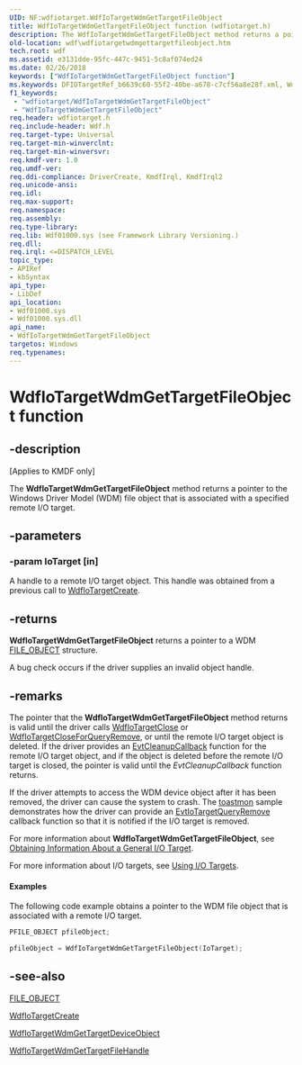 ```yaml
---
UID: NF:wdfiotarget.WdfIoTargetWdmGetTargetFileObject
title: WdfIoTargetWdmGetTargetFileObject function (wdfiotarget.h)
description: The WdfIoTargetWdmGetTargetFileObject method returns a pointer to the Windows Driver Model (WDM) file object that is associated with a specified remote I/O target.
old-location: wdf\wdfiotargetwdmgettargetfileobject.htm
tech.root: wdf
ms.assetid: e3131dde-95fc-447c-9451-5c8af074ed24
ms.date: 02/26/2018
keywords: ["WdfIoTargetWdmGetTargetFileObject function"]
ms.keywords: DFIOTargetRef_b6639c60-55f2-40be-a678-c7cf56a8e28f.xml, WdfIoTargetWdmGetTargetFileObject, WdfIoTargetWdmGetTargetFileObject method, kmdf.wdfiotargetwdmgettargetfileobject, wdf.wdfiotargetwdmgettargetfileobject, wdfiotarget/WdfIoTargetWdmGetTargetFileObject
f1_keywords:
 - "wdfiotarget/WdfIoTargetWdmGetTargetFileObject"
 - "WdfIoTargetWdmGetTargetFileObject"
req.header: wdfiotarget.h
req.include-header: Wdf.h
req.target-type: Universal
req.target-min-winverclnt: 
req.target-min-winversvr: 
req.kmdf-ver: 1.0
req.umdf-ver: 
req.ddi-compliance: DriverCreate, KmdfIrql, KmdfIrql2
req.unicode-ansi: 
req.idl: 
req.max-support: 
req.namespace: 
req.assembly: 
req.type-library: 
req.lib: Wdf01000.sys (see Framework Library Versioning.)
req.dll: 
req.irql: <=DISPATCH_LEVEL
topic_type:
- APIRef
- kbSyntax
api_type:
- LibDef
api_location:
- Wdf01000.sys
- Wdf01000.sys.dll
api_name:
- WdfIoTargetWdmGetTargetFileObject
targetos: Windows
req.typenames: 
---
```


# WdfIoTargetWdmGetTargetFileObject function


## -description


<p class="CCE_Message">[Applies to KMDF only]</p>

The <b>WdfIoTargetWdmGetTargetFileObject</b> method returns a pointer to the Windows Driver Model (WDM) file object that is associated with a specified remote I/O target.


## -parameters




### -param IoTarget [in]

A handle to a remote I/O target object. This handle was obtained from a previous call to <a href="https://docs.microsoft.com/windows-hardware/drivers/ddi/wdfiotarget/nf-wdfiotarget-wdfiotargetcreate">WdfIoTargetCreate</a>.


## -returns



<b>WdfIoTargetWdmGetTargetFileObject</b> returns a pointer to a WDM <a href="https://docs.microsoft.com/windows-hardware/drivers/ddi/wdm/ns-wdm-_file_object">FILE_OBJECT</a> structure.

A bug check occurs if the driver supplies an invalid object handle.






## -remarks



The pointer that the <b>WdfIoTargetWdmGetTargetFileObject</b> method returns is valid until the driver calls <a href="https://docs.microsoft.com/windows-hardware/drivers/ddi/wdfiotarget/nf-wdfiotarget-wdfiotargetclose">WdfIoTargetClose</a> or <a href="https://docs.microsoft.com/windows-hardware/drivers/ddi/wdfiotarget/nf-wdfiotarget-wdfiotargetcloseforqueryremove">WdfIoTargetCloseForQueryRemove</a>, or until the remote I/O target object is deleted. If the driver provides an <a href="https://docs.microsoft.com/windows-hardware/drivers/ddi/wdfobject/nc-wdfobject-evt_wdf_object_context_cleanup">EvtCleanupCallback</a> function for the remote I/O target object, and if the object is deleted before the remote I/O target is closed, the pointer is valid until the <i>EvtCleanupCallback</i> function returns.

If the driver attempts to access the WDM device object after it has been removed, the driver can cause the system to crash.  The <a href="https://go.microsoft.com/fwlink/p/?linkid=251907">toastmon</a> sample demonstrates how the driver can provide an <a href="https://docs.microsoft.com/windows-hardware/drivers/ddi/wdfiotarget/nc-wdfiotarget-evt_wdf_io_target_query_remove">EvtIoTargetQueryRemove</a> callback function so that it is notified if the I/O target is removed.

For more information about <b>WdfIoTargetWdmGetTargetFileObject</b>, see <a href="https://docs.microsoft.com/windows-hardware/drivers/wdf/obtaining-information-about-a-general-i-o-target">Obtaining Information About a General I/O Target</a>. 

For more information about I/O targets, see <a href="https://docs.microsoft.com/windows-hardware/drivers/wdf/using-i-o-targets">Using I/O Targets</a>.


#### Examples

The following code example obtains a pointer to the WDM file object that is associated with a remote I/O target.

```cpp
PFILE_OBJECT pfileObject;

pfileObject = WdfIoTargetWdmGetTargetFileObject(IoTarget);
```



## -see-also




<a href="https://docs.microsoft.com/windows-hardware/drivers/ddi/wdm/ns-wdm-_file_object">FILE_OBJECT</a>



<a href="https://docs.microsoft.com/windows-hardware/drivers/ddi/wdfiotarget/nf-wdfiotarget-wdfiotargetcreate">WdfIoTargetCreate</a>



<a href="https://docs.microsoft.com/windows-hardware/drivers/ddi/wdfiotarget/nf-wdfiotarget-wdfiotargetwdmgettargetdeviceobject">WdfIoTargetWdmGetTargetDeviceObject</a>



<a href="https://docs.microsoft.com/windows-hardware/drivers/ddi/wdfiotarget/nf-wdfiotarget-wdfiotargetwdmgettargetfilehandle">WdfIoTargetWdmGetTargetFileHandle</a>
 

 

